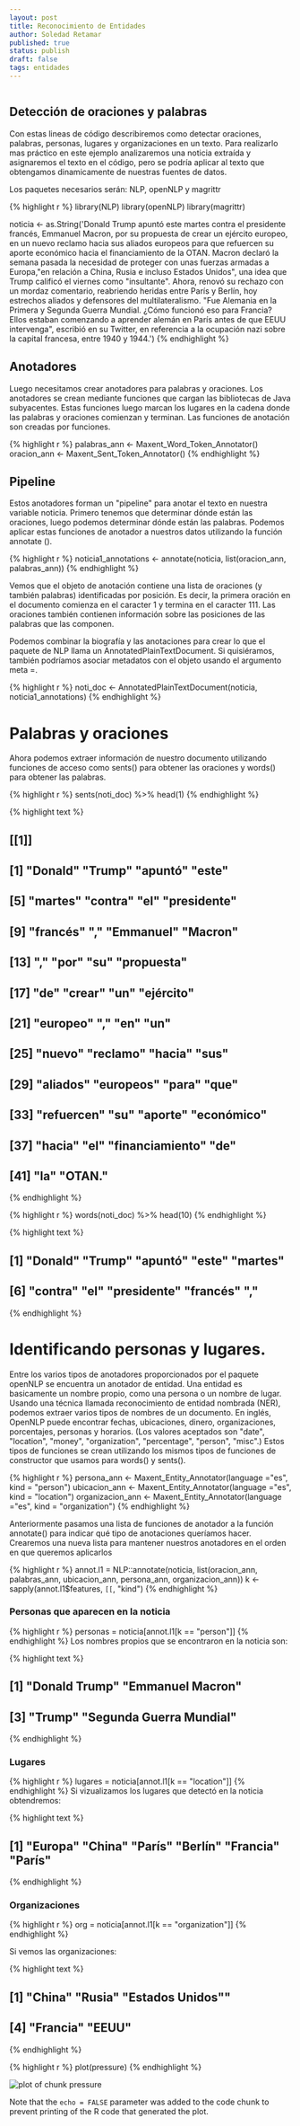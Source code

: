 ```yaml
---
layout: post
title: Reconocimiento de Entidades
author: Soledad Retamar
published: true
status: publish
draft: false
tags: entidades
---
```

 
```{r setup, include=FALSE} knitr::opts_chunk$set(echo = FALSE)
```
 
## Detección de oraciones y palabras
Con estas lineas de código describiremos como detectar oraciones, palabras, personas, lugares y organizaciones en un texto. Para realizarlo mas práctico en este ejemplo analizaremos una noticia extraída y asignaremos el texto en el código, pero se podría aplicar al texto que obtengamos dinamicamente de nuestras fuentes de datos.
 
Los paquetes necesarios serán: NLP, openNLP y magrittr
 

{% highlight r %}
library(NLP)
library(openNLP)
library(magrittr)
 
noticia <- as.String('Donald Trump apuntó este martes contra el presidente francés, 
Emmanuel Macron, por su propuesta de crear un ejército europeo, en un nuevo reclamo 
hacia sus aliados europeos para que refuercen su aporte económico hacia el 
financiamiento de la OTAN.
Macron declaró la semana pasada la necesidad de proteger con unas fuerzas armadas 
a Europa,"en relación a China, Rusia e incluso Estados Unidos", una idea que Trump
calificó el viernes como "insultante". Ahora, renovó su rechazo con un mordaz 
comentario, reabriendo heridas entre París y Berlín, hoy estrechos aliados y 
defensores del multilateralismo.
"Fue Alemania en la Primera y Segunda Guerra Mundial. ¿Cómo funcionó eso para Francia?
Ellos estaban comenzando a aprender alemán en París antes de que EEUU intervenga", 
escribió en su Twitter, en referencia a la ocupación nazi sobre la capital francesa, 
entre 1940 y 1944.')
{% endhighlight %}
 
## Anotadores
Luego necesitamos crear anotadores para palabras y oraciones. 
Los anotadores se crean mediante funciones que cargan las bibliotecas de Java subyacentes. Estas funciones luego marcan los lugares en la cadena donde las palabras y oraciones comienzan y terminan. 
Las funciones de anotación son creadas por funciones.
 

{% highlight r %}
palabras_ann <- Maxent_Word_Token_Annotator()
oracion_ann <- Maxent_Sent_Token_Annotator()
{% endhighlight %}
 
## Pipeline
Estos anotadores forman un "pipeline" para anotar el texto en nuestra variable noticia.
Primero tenemos que determinar dónde están las oraciones, luego podemos determinar dónde están las palabras. 
Podemos aplicar estas funciones de anotador a nuestros datos utilizando la función annotate ().
 

{% highlight r %}
noticia1_annotations <- annotate(noticia, list(oracion_ann, palabras_ann))
{% endhighlight %}
 
Vemos que el objeto de anotación contiene una lista de oraciones (y también palabras) identificadas por posición. Es decir, la primera oración en el documento comienza en el caracter 1 y termina en el caracter 111. 
Las oraciones también contienen información sobre las posiciones de las palabras que las componen.
 
Podemos combinar la biografía y las anotaciones para crear lo que el paquete de NLP llama un AnnotatedPlainTextDocument. 
Si quisiéramos, también podríamos asociar metadatos con el objeto usando el argumento meta =.
 

{% highlight r %}
noti_doc <- AnnotatedPlainTextDocument(noticia, noticia1_annotations)
{% endhighlight %}
 
# Palabras y oraciones
Ahora podemos extraer información de nuestro documento utilizando funciones de acceso como sents() para obtener las oraciones y words() para obtener las palabras. 

{% highlight r %}
sents(noti_doc) %>% head(1)
{% endhighlight %}



{% highlight text %}
## [[1]]
##  [1] "Donald"         "Trump"          "apuntó"        "este"          
##  [5] "martes"         "contra"         "el"             "presidente"    
##  [9] "francés"       ","              "Emmanuel"       "Macron"        
## [13] ","              "por"            "su"             "propuesta"     
## [17] "de"             "crear"          "un"             "ejército"     
## [21] "europeo"        ","              "en"             "un"            
## [25] "nuevo"          "reclamo"        "hacia"          "sus"           
## [29] "aliados"        "europeos"       "para"           "que"           
## [33] "refuercen"      "su"             "aporte"         "económico"    
## [37] "hacia"          "el"             "financiamiento" "de"            
## [41] "la"             "OTAN."
{% endhighlight %}



{% highlight r %}
words(noti_doc) %>% head(10)
{% endhighlight %}



{% highlight text %}
##  [1] "Donald"     "Trump"      "apuntó"    "este"       "martes"    
##  [6] "contra"     "el"         "presidente" "francés"   ","
{% endhighlight %}
 
# Identificando personas y lugares.
Entre los varios tipos de anotadores proporcionados por el paquete openNLP se encuentra un anotador de entidad.
Una entidad es basicamente un nombre propio, como una persona o un nombre de lugar.
Usando una técnica llamada reconocimiento de entidad nombrada (NER), podemos extraer varios tipos de nombres de un documento. En inglés, OpenNLP puede encontrar fechas, ubicaciones, dinero, organizaciones, porcentajes, personas y horarios. (Los valores aceptados son "date", "location", "money", "organization", "percentage", "person", "misc".)
Estos tipos de funciones se crean utilizando los mismos tipos de funciones de constructor que usamos para words() y sents().
 

{% highlight r %}
persona_ann <- Maxent_Entity_Annotator(language ="es", kind = "person")
ubicacion_ann <- Maxent_Entity_Annotator(language ="es", kind = "location")
organizacion_ann <- Maxent_Entity_Annotator(language ="es", kind = "organization")
{% endhighlight %}
 
 
Anteriormente pasamos una lista de funciones de anotador a la función annotate() para indicar qué tipo de anotaciones queríamos hacer. Crearemos una nueva lista para mantener nuestros anotadores en el orden en que queremos aplicarlos
 

{% highlight r %}
annot.l1 = NLP::annotate(noticia, list(oracion_ann, 
                                      palabras_ann,
                                      ubicacion_ann,
                                      persona_ann, 
                                      organizacion_ann))
k <- sapply(annot.l1$features, `[[`, "kind")
{% endhighlight %}
 
### Personas que aparecen en la noticia

{% highlight r %}
personas = noticia[annot.l1[k == "person"]]
{% endhighlight %}
Los nombres propios que se encontraron en la noticia son:

{% highlight text %}
## [1] "Donald Trump"           "Emmanuel Macron"       
## [3] "Trump"                  "Segunda Guerra Mundial"
{% endhighlight %}
 
### Lugares

{% highlight r %}
lugares = noticia[annot.l1[k == "location"]]
{% endhighlight %}
Si vizualizamos los lugares que detectó en la noticia obtendremos:

{% highlight text %}
## [1] "Europa"  "China"   "París"  "Berlín" "Francia" "París"
{% endhighlight %}
 
### Organizaciones

{% highlight r %}
org = noticia[annot.l1[k == "organization"]]
{% endhighlight %}
 
Si vemos las organizaciones:

{% highlight text %}
## [1] "China"            "Rusia"            "Estados Unidos\""
## [4] "Francia"          "EEUU"
{% endhighlight %}
 

{% highlight r %}
plot(pressure)
{% endhighlight %}

![plot of chunk pressure](/figures/pressure-1.png)
 
Note that the `echo = FALSE` parameter was added to the code chunk to prevent printing of the R code that generated the plot.
